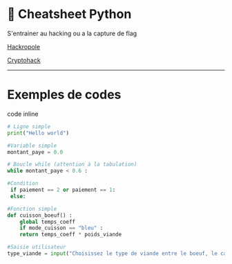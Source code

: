 # 📝 Cheatsheet Python

S'entrainer au hacking ou a la capture de flag

[Hackropole](https://hackropole.fr/fr/)

[Cryptohack](https://cryptohack.org/)

---


# Exemples de codes

code inline

```python
# Ligne simple
print("Hello world")

#Variable simple
montant_paye = 0.0

# Boucle while (attention à la tabulation)
while montant_paye < 0.6 :

#Condition
 if paiement == 2 or paiement == 1:
 else:

#Fonction simple
def cuisson_boeuf() :
    global temps_coeff
    if mode_cuisson == "bleu" :
    return temps_coeff * poids_viande

#Saisie utilisateur
type_viande = input("Choisissez le type de viande entre le boeuf, le canard et le porc : ")

